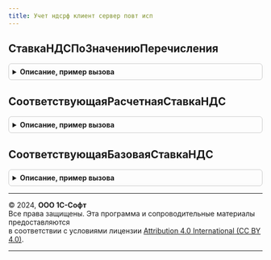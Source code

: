```yaml
---
title: Учет ндсрф клиент сервер повт исп
---
```



## СтавкаНДСПоЗначениюПеречисления
<details style="margin: 1em 0; padding: 0.5em; border: 1px solid #ccc; border-radius: 6px;">

<summary style="font-weight: bold; cursor: pointer;">Описание, пример вызова</summary>

```bsl

// Получение элемента справочника СтавкиНДС по перечислению СтавкиНДС
//
// Параметры:
//	ПеречислениеСтавкаНДС - ПеречислениеСсылка.СтавкиНДС - Значение ставки НДС.
//	ТипНалогообложенияНДС - ПеречислениеСсылка.ТипыНалогообложенияНДС - Налогообложение НДС, в рамках которого нужно найти ставку.
//	                                                       Если Неопределено, то ставка получается по налогообложению ПродажаОблагаетсяНДС.
//	РасчетнаяСтавка       - Булево - значение реквизита РасчетнаяСтавка. Если Неопределено, ставка получается без учета данного реквизита.
// Возвращаемое значение:
//	СправочникСсылка.СтавкиНДС - Соответствующая перечислению ставка НДС.
//
Функция СтавкаНДСПоЗначениюПеречисления(ПеречислениеСтавкаНДС, ТипНалогообложенияНДС = Неопределено, РасчетнаяСтавка = Неопределено) Экспорт
```

Пример вызова
```bsl
Результат = УчетНДСРФКлиентСерверПовтИсп.СтавкаНДСПоЗначениюПеречисления(ПеречислениеСтавкаНДС, ТипНалогообложенияНДС, РасчетнаяСтавка);
```
</details>

## СоответствующаяРасчетнаяСтавкаНДС
<details style="margin: 1em 0; padding: 0.5em; border: 1px solid #ccc; border-radius: 6px;">

<summary style="font-weight: bold; cursor: pointer;">Описание, пример вызова</summary>

```bsl

// Возвращает значение расчетной ставки НДС, соответствующей базовой ставке.
// Например, для ставки 20 будет возвращена ставка 20/120
// Если передана расчетная ставка, то будет возвращена она же.
//
// Параметры:
// 	СтавкаНДС - СправочникСсылка.СтавкиНДС - Базовая ставка НДС
//
// Возвращаемое значение:
// 	СправочникСсылка.СтавкиНДС - Расчетная ставка НДС
//
Функция СоответствующаяРасчетнаяСтавкаНДС(СтавкаНДС) Экспорт
```

Пример вызова
```bsl
Результат = УчетНДСРФКлиентСерверПовтИсп.СоответствующаяРасчетнаяСтавкаНДС(СтавкаНДС) 
```
</details>

## СоответствующаяБазоваяСтавкаНДС
<details style="margin: 1em 0; padding: 0.5em; border: 1px solid #ccc; border-radius: 6px;">

<summary style="font-weight: bold; cursor: pointer;">Описание, пример вызова</summary>

```bsl

// Возвращает значение базовой ставки НДС, соответствующей расчетной ставке.
// Например, для ставки 20/120 будет возвращена ставка 20
// Если передана базовая ставка, то будет возвращена она же.
//
// Параметры:
// 	СтавкаНДС - СправочникСсылка.СтавкиНДС - Расчетная ставка НДС
//
// Возвращаемое значение:
// 	СправочникСсылка.СтавкиНДС - Базовая ставка НДС
//
Функция СоответствующаяБазоваяСтавкаНДС(СтавкаНДС) Экспорт
```

Пример вызова
```bsl
Результат = УчетНДСРФКлиентСерверПовтИсп.СоответствующаяБазоваяСтавкаНДС(СтавкаНДС) 
```
</details>

---

© 2024, **ООО 1С-Софт**  
Все права защищены. Эта программа и сопроводительные материалы предоставляются  
в соответствии с условиями лицензии [Attribution 4.0 International (CC BY 4.0)](https://creativecommons.org/licenses/by/4.0/legalcode).

---
